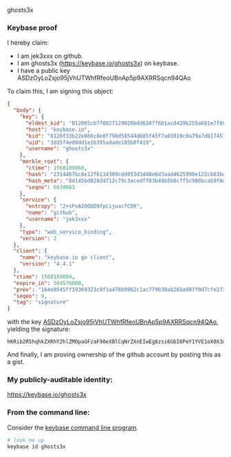 ghosts3x
### Keybase proof

I hereby claim:

  * I am jek3xxx on github.
  * I am ghosts3x (https://keybase.io/ghosts3x) on keybase.
  * I have a public key ASDzOyLoZsjo95jVhUTWhfRfeoUBnAp5p9AXRRSqcn94QAo

To claim this, I am signing this object:

```json
{
  "body": {
    "key": {
      "eldest_kid": "012005cb7f0827129026bdd6347f6b1acd429b255a681e7f800832f12d42dde2fbf70a",
      "host": "keybase.io",
      "kid": "0120f33b22e866c8e8f798d58544d685f45f7a85019c0a79a7d0174514aa727f78400a",
      "uid": "3dd5f4ed8dd1e1b355adade105b8f419",
      "username": "ghosts3x"
    },
    "merkle_root": {
      "ctime": 1568189068,
      "hash": "2314467bc8e12f6134309cdd053d3d48e6d3aad4625990e122cb63be571664587ef1659696942f5a8f8d39fb053194fb7e0313075267d0fb54c3b27690409f6b",
      "hash_meta": "8d145bd828d4712c79c3acedff03b44b5b0c7f5c980bcab9f8d739131418f027",
      "seqno": 6638663
    },
    "service": {
      "entropy": "2+sPxAIOOUD9fpCijuacfCDX",
      "name": "github",
      "username": "jek3xxx"
    },
    "type": "web_service_binding",
    "version": 2
  },
  "client": {
    "name": "keybase.io go client",
    "version": "4.4.1"
  },
  "ctime": 1568189094,
  "expire_in": 504576000,
  "prev": "164e0545ff19369323c9f1a478b9962c1ac779638ab265a907f0d7cfe273bac0",
  "seqno": 9,
  "tag": "signature"
}
```

with the key [ASDzOyLoZsjo95jVhUTWhfRfeoUBnAp5p9AXRRSqcn94QAo](https://keybase.io/ghosts3x), yielding the signature:

```
hKRib2R5hqhkZXRhY2hlZMOpaGFzaF90eXBlCqNrZXnEIwEg8zsi6GbI6PeY1YVE1oX0X3qFAZwKeafQF0UUqnJ/eEAKp3BheWxvYWTESpcCCcQgFk4FRf8ZNpMjyfGkeLmWLBrHeWOKsmWpB/DXz+JzusDEIFZCZx6C5yXbxtYAnfLe8DMNCB4RhiPzh9VdQCNWjyyQAgHCo3NpZ8RAF8R50ujk0AavWdQxeWtvz7XXSn4l28hlzsRDx9E9SqqkI5OaIvLBqcJJF2qCtTmBE4v+Z0NcNQlpn324FHW3CKhzaWdfdHlwZSCkaGFzaIKkdHlwZQildmFsdWXEILcqGkDBj3nPP5XX376VThFq/RlncFSOEp3YAgc6DGajo3RhZ80CAqd2ZXJzaW9uAQ==

```

And finally, I am proving ownership of the github account by posting this as a gist.

### My publicly-auditable identity:

https://keybase.io/ghosts3x

### From the command line:

Consider the [keybase command line program](https://keybase.io/download).

```bash
# look me up
keybase id ghosts3x
```
